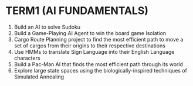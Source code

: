 # TERM1 (AI FUNDAMENTALS) 
1) Build an AI to solve Sudoku
2) Build a Game-Playing AI Agent to win the board game Isolation
3) Cargo Route Planning project to find the most efficient path to move a set of cargos from their origins to their respective destinations
4) Use HMMs to translate Sign Language into their English Language characters 
5) Build a Pac-Man AI that finds the most efficient path through its world  
6) Explore large state spaces using the biologically-inspired techniques of Simulated Annealing    
